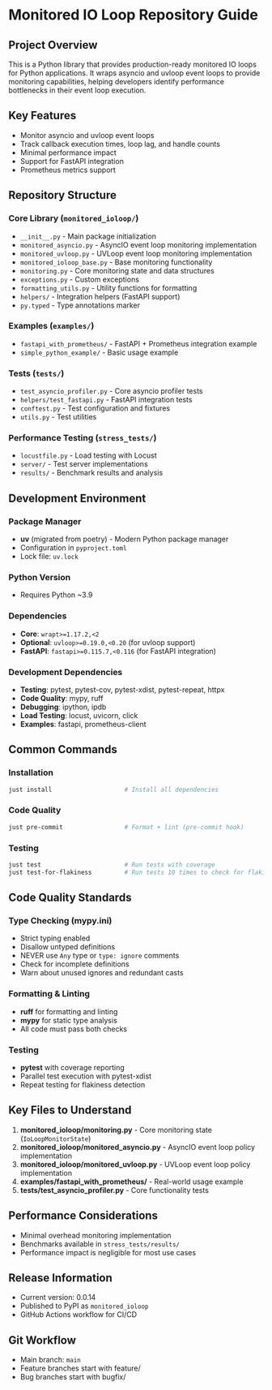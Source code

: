 # Monitored IO Loop Repository Guide

## Project Overview
This is a Python library that provides production-ready monitored IO loops for Python applications. It wraps asyncio and uvloop event loops to provide monitoring capabilities, helping developers identify performance bottlenecks in their event loop execution.

## Key Features
- Monitor asyncio and uvloop event loops
- Track callback execution times, loop lag, and handle counts
- Minimal performance impact
- Support for FastAPI integration
- Prometheus metrics support

## Repository Structure

### Core Library (`monitored_ioloop/`)
- `__init__.py` - Main package initialization
- `monitored_asyncio.py` - AsyncIO event loop monitoring implementation
- `monitored_uvloop.py` - UVLoop event loop monitoring implementation  
- `monitored_ioloop_base.py` - Base monitoring functionality
- `monitoring.py` - Core monitoring state and data structures
- `exceptions.py` - Custom exceptions
- `formatting_utils.py` - Utility functions for formatting
- `helpers/` - Integration helpers (FastAPI support)
- `py.typed` - Type annotations marker

### Examples (`examples/`)
- `fastapi_with_prometheus/` - FastAPI + Prometheus integration example
- `simple_python_example/` - Basic usage example

### Tests (`tests/`)
- `test_asyncio_profiler.py` - Core asyncio profiler tests
- `helpers/test_fastapi.py` - FastAPI integration tests
- `conftest.py` - Test configuration and fixtures
- `utils.py` - Test utilities

### Performance Testing (`stress_tests/`)
- `locustfile.py` - Load testing with Locust
- `server/` - Test server implementations
- `results/` - Benchmark results and analysis

## Development Environment

### Package Manager
- **uv** (migrated from poetry) - Modern Python package manager
- Configuration in `pyproject.toml`
- Lock file: `uv.lock`

### Python Version
- Requires Python ~3.9

### Dependencies
- **Core**: `wrapt>=1.17.2,<2`
- **Optional**: `uvloop>=0.19.0,<0.20` (for uvloop support)
- **FastAPI**: `fastapi>=0.115.7,<0.116` (for FastAPI integration)

### Development Dependencies
- **Testing**: pytest, pytest-cov, pytest-xdist, pytest-repeat, httpx
- **Code Quality**: mypy, ruff
- **Debugging**: ipython, ipdb
- **Load Testing**: locust, uvicorn, click
- **Examples**: fastapi, prometheus-client

## Common Commands

### Installation
```bash
just install                    # Install all dependencies
```

### Code Quality
```bash
just pre-commit                 # Format + lint (pre-commit hook)
```

### Testing
```bash
just test                       # Run tests with coverage
just test-for-flakiness         # Run tests 10 times to check for flakiness
```
## Code Quality Standards

### Type Checking (mypy.ini)
- Strict typing enabled
- Disallow untyped definitions
- NEVER use `Any` type or `type: ignore` comments
- Check for incomplete definitions
- Warn about unused ignores and redundant casts

### Formatting & Linting
- **ruff** for formatting and linting
- **mypy** for static type analysis
- All code must pass both checks

### Testing
- **pytest** with coverage reporting
- Parallel test execution with pytest-xdist
- Repeat testing for flakiness detection

## Key Files to Understand

1. **monitored_ioloop/monitoring.py** - Core monitoring state (`IoLoopMonitorState`)
2. **monitored_ioloop/monitored_asyncio.py** - AsyncIO event loop policy implementation
3. **monitored_ioloop/monitored_uvloop.py** - UVLoop event loop policy implementation
4. **examples/fastapi_with_prometheus/** - Real-world usage example
5. **tests/test_asyncio_profiler.py** - Core functionality tests

## Performance Considerations
- Minimal overhead monitoring implementation
- Benchmarks available in `stress_tests/results/`
- Performance impact is negligible for most use cases

## Release Information
- Current version: 0.0.14
- Published to PyPI as `monitored_ioloop`
- GitHub Actions workflow for CI/CD

## Git Workflow
- Main branch: `main`
- Feature branches start with feature/
- Bug branches start with bugfix/